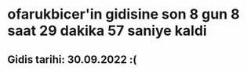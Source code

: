 # ofarukbicer'in gidisine son 8 gun 8 saat 29 dakika 57 saniye kaldi

## Gidis tarihi: 30.09.2022 :(